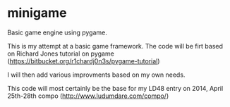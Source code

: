 minigame
========

Basic game engine using pygame.

This is my attempt at a basic game framework.
The code will be firt based on Richard Jones tutorial on pygame (https://bitbucket.org/r1chardj0n3s/pygame-tutorial)

I will then add various improvments based on my own needs.

This code will most certainly be the base for my LD48 entry on 2014, April 25th-28th compo (http://www.ludumdare.com/compo/)
